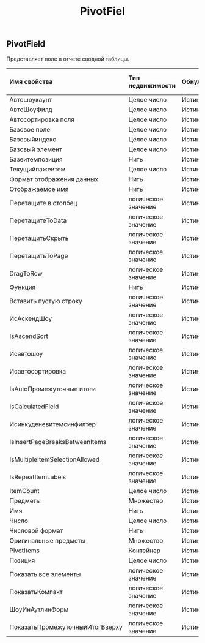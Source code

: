 ﻿---
title: PivotFiel
second_title: Aspose.Cells Cloud Documen
type: docs
url: /ru/specification/model/pivotfield/
description: "Aspose.Cells Спецификация облачной модели: PivotField. Легко обрабатывайте Excel и другие документы электронных таблиц с помощью таких функций, как открытие, создание, редактирование, разделение, слияние, сравнение и преобразование."
kwords: Excel, Office, электронная таблица, Cloud REST API, PivotField
weight: 50
---
## **PivotField**

 Представляет поле в отчете сводной таблицы.

| Имя свойства| Тип недвижимости| Обнуляемый| Только чтение| Значение по умолчанию| Описание|
|:- |:- |:- |:- |:- |:- |
| Автошоукаунт| Целое число| Истинный| ЛОЖЬ|||
| АвтоШоуФилд| Целое число| Истинный| ЛОЖЬ|||
| Автосортировка поля| Целое число| Истинный| ЛОЖЬ|||
| Базовое поле| Целое число| Истинный| ЛОЖЬ|||
| Базовыйиндекс| Целое число| Истинный| ЛОЖЬ|||
| Базовый элемент| Целое число| Истинный| ЛОЖЬ|||
| Базеитемпозиция| Нить| Истинный| ЛОЖЬ|||
| Текущийпажеитем| Целое число| Истинный| ЛОЖЬ|||
|Формат отображения данных| Нить| Истинный| ЛОЖЬ|||
| Отображаемое имя| Нить| Истинный| ЛОЖЬ|||
| Перетащите в столбец| логическое значение| Истинный| ЛОЖЬ|||
| ПеретащитеToData| логическое значение| Истинный| ЛОЖЬ|||
| ПеретащитьСкрыть| логическое значение| Истинный| ЛОЖЬ|||
| ПеретащитьToPage| логическое значение| Истинный| ЛОЖЬ|||
| DragToRow| логическое значение| Истинный| ЛОЖЬ|||
| Функция| Нить| Истинный| ЛОЖЬ|||
| Вставить пустую строку| логическое значение| Истинный| ЛОЖЬ|||
| ИсАскендШоу| логическое значение| Истинный| ЛОЖЬ|||
| IsAscendSort| логическое значение| Истинный| ЛОЖЬ|||
| Исавтошоу| логическое значение| Истинный| ЛОЖЬ|||
| Исавтосортировка| логическое значение| Истинный| ЛОЖЬ|||
| IsAutoПромежуточные итоги| логическое значение| Истинный| ЛОЖЬ|||
| IsCalculatedField| логическое значение| Истинный| ЛОЖЬ|||
| Исинкуденевитемсинфилтер| логическое значение| Истинный| ЛОЖЬ|||
| IsInsertPageBreaksBetweenItems| логическое значение| Истинный| ЛОЖЬ|||
| IsMultipleItemSelectionAllowed| логическое значение| Истинный| ЛОЖЬ|||
| IsRepeatItemLabels| логическое значение| Истинный| ЛОЖЬ|||
| ItemCount| Целое число| Истинный| ЛОЖЬ|||
| Предметы|Множество<String> | Истинный| ЛОЖЬ|||
| Имя| Нить| Истинный| ЛОЖЬ|||
| Число| Целое число| Истинный| ЛОЖЬ|||
| Числовой формат| Нить| Истинный| ЛОЖЬ|||
| Оригинальные предметы|Множество<String> | Истинный| ЛОЖЬ|||
| PivotItems| Контейнер| Истинный| ЛОЖЬ|||
| Позиция| Целое число| Истинный| ЛОЖЬ|||
| Показать все элементы| логическое значение| Истинный| ЛОЖЬ|||
| ПоказатьКомпакт| логическое значение| Истинный| ЛОЖЬ|||
| ШоуИнАутлинФорм| логическое значение| Истинный| ЛОЖЬ|||
| ПоказатьПромежуточныйИтогВверху| логическое значение| Истинный| ЛОЖЬ|||

